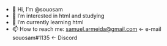 - 👋 Hi, I’m @souosam
- 👀 I’m interested in html and studying
- 🌱 I’m currently learning html
- 📫 How to reach me: samuel.armeida@gmail.com <- e-mail   souosam#1135 <- Discord

<!---
souosam/souosam is a ✨ special ✨ repository because its `README.md` (this file) appears on your GitHub profile.
You can click the Preview link to take a look at your changes.
--->
